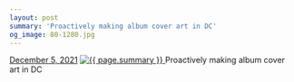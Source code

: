 ```yaml
---
layout: post
summary: 'Proactively making album cover art in DC'
og_image: 80-1280.jpg
---
```


<p>
  <time>
    <a href="/80">December 5, 2021</a>
  </time>
  <a href="/80">
    <img src="{{ site.assets_url }}/80-640.jpg" srcset="{{ site.assets_url }}/80-320.jpg 320w, {{ site.assets_url }}/80-640.jpg 640w, {{ site.assets_url }}/80-960.jpg 960w, {{ site.assets_url }}/80-1280.jpg 1280w" sizes="(min-width: 700px) 50vw, calc(100vw - 2rem)" alt="{{ page.summary }}" />
  </a>
  <span>Proactively making album cover art in DC</span>
</p>

